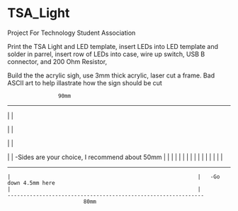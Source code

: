 # TSA_Light
Project For Technology Student Association 

Print the TSA Light and LED template, insert LEDs into LED template and solder in parrel, insert row of LEDs into case, wire up switch, USB B connector, and 200 Ohm Resistor, 

Build the the acrylic sigh, use 3mm thick acrylic, laser cut a frame. Bad ASCII art to help illastrate how the sign should be cut



                    90mm
____________________________________________________________________
|                                                                   |

|                                                                   |

|                                                                   |

|                                                                   |   -Sides are your choice, I recommend about 50mm 
|                                                                   |
|                                                                   |
|                                                                   |
|                                                                   |
|                                                                   |
|                                                                   |
|                                                                   |
|                                                                   |
_______                                                        ______

    |                                                           |   -Go down 4.5mm here
    |                                                           |
    --------------------------------------------------------------
                            80mm

